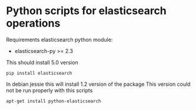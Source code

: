 # Python scripts for elasticsearch operations

Requirements elasticsearch python module:
 -  elasticsearch-py >= 2.3 

This should install 5.0 version
```
pip install elasticsearch
```

In debian jessie this will install 1.2 version of the package
This version could not be run properly with this scripts
```
apt-get install python-elasticsearch
```
